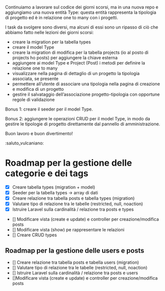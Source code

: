 Continuiamo a lavorare sul codice dei giorni scorsi, ma in una nuova repo e aggiungiamo una nuova entità Type: questa entità rappresenta la tipologia di progetto ed è in relazione one to many con i progetti.

I task da svolgere sono diversi, ma alcuni di essi sono un ripasso di ciò che abbiamo fatto nelle lezioni dei giorni scorsi:

-   creare la migration per la tabella types
-   creare il model Type
-   creare la migration di modifica per la tabella projects (io al posto di projects ho posts) per aggiungere la chiave esterna
-   aggiungere ai model Type e Project (Post) i metodi per definire la relazione one to many
-   visualizzare nella pagina di dettaglio di un progetto la tipologia associata, se presente
-   permettere all’utente di associare una tipologia nella pagina di creazione e modifica di un progetto
-   gestire il salvataggio dell’associazione progetto-tipologia con opportune regole di validazione

Bonus 1:
creare il seeder per il model Type.

Bonus 2:
aggiungere le operazioni CRUD per il model Type, in modo da gestire le tipologie di progetto direttamente dal pannello di amministrazione.

Buon lavoro e buon divertimento!

:saluto_vulcaniano:

# Roadmap per la gestione delle categorie e dei tags

-   [x] Creare tabella types (migration + model)
-   [x] Seeder per la tabella types -> array di dati
-   [x] Creare relazione tra tabella posts e tabella types (migration)
-   [x] Valutare tipo di relazione tra le tabelle (restricted, null, noaction)
-   [x] Istruire Laravel sulla cardinalità / relazione tra posts e types
-   [] Modificare vista (create e update) e controller per creazione/modifica posts
-   [] Modificare vista (show) pe rappresentare le relazioni
-   [] Creare CRUD types

## Roadmap per la gestione delle users e posts

-   [] Creare relazione tra tabella posts e tabella users (migration)
-   [] Valutare tipo di relazione tra le tabelle (restricted, null, noaction)
-   [] Istruire Laravel sulla cardinalità / relazione tra posts e users
-   []Modificare vista (create e update) e controller per creazione/modifica posts
